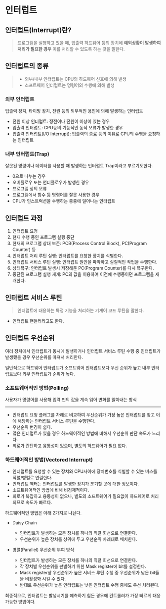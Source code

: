 # 인터럽트

## 인터럽트(Interrupt)란?

> 프로그램을 실행하고 있을 때, 입출력 하드웨어 등의 장치에 **예외상황이 발생하여 처리가 필요한 경우** 이를 처리할 수 있도록 하는 것을 말한다.

## 인터럽트의 종류
> - 외부/내부 인터럽트는 CPU의 하드웨어 신호에 의해 발생
> - 소프트웨어 인터럽트는 명령어의 수행에 의해 발생

### 외부 인터럽트

입출력 장치, 타이밍 장치, 전원 등의 외부적인 용인에 의해 발생하는 인터럽트

- 전원 이상 인터럽트: 정전이나 전원이 이상이 있는 경우
- 입출력 인터럽트: CPU등의 기능적인 동작 오류가 발생한 경우
- 입출력 인터럽트(I/O Interrupt): 입출력의 종료 등의 이유로 CPU의 수행을 요청하는 인터럽트

### 내부 인터럽트(Trap)

잘못된 명령이나 데이터를 사용할 때 발생하는 인터럽트 Trap이라고 부르기도한다.

- 0으로 나누는 경우
- 오버플로우 또는 언더플로우가 발생한 경우
- 프로그램 상의 오류
- 프로그램에서 함수 등 명령어를 잘못 사용한 경우
- CPU가 인스트럭션을 수행하는 종중에 일어나는 인터럽트

## 인터럽트 과정

1. 인터럽트 요청
2. 현재 수행 중인 프로그램 실행 중단
3. 현재의 프로그램 상태 보존: PCB(Process Control Block), PC(Program Counter) 등
4. 인터럽트 처리 루틴 실행: 인터럽트를 요청한 장치를 식별한다.
5. 인터럽트 서비스 루틴 실행: 인터럽트 원인을 파악하고 실질적인 작업을 수행한다.
6. 상태복구: 인터럽트 발생시 저장해둔 PC(Program Counter)를 다시 복구한다.
7. 중단된 프로그램 실행 재개: PC의 값을 이용하여 이전에 수행중이던 프로그램을 재개한다.

## 인터럽트 서비스 루틴

> 인터럽트에 대응하는 특정 기능을 처리하는 기계어 코드 루틴을 말한다.

- 인터럽트 핸들러라고도 한다.

## 인터럽트 우선순위

여러 장치에서 인터럽트가 동시에 발생하거나 인터럽트 서비스 루틴 수행 중 인터럽트가 발생했을 경우 우선순위를 따져서 처리한다.

일반적으로 하드웨어 인터럽트가 소프트웨어 인터럽트보다 우선 순위가 높고 내부 인터럽트보다 외부 인터럽트가 순위가 높다.

### 소프트웨어적인 방법(Polling)

사용자가 명령어를 사용해 입력 핀의 값을 계속 읽어 변화를 알아내는 방식

---

- 인터럽트 요청 플래그를 차례로 비교하여 우선순위가 가장 높은 인터럽트를 찾고 이에 해당하는 인터럽트 서비스 루틴을 수행한다.
- 우선순위 변경이 쉽다.
- 많은 인터럽트가 있을 경우 하드웨어적인 방법에 비해서 우선순위 판단 속도가 느리다.
- 회로가 간단하고 융통성이 있으며, 별도의 하드웨어가 필요 없다.

### 하드웨어적인 방법(Vectored Interrupt)

- 인터럽트를 요청할 수 있는 장치와 CPU사이에 장치번호를 식별할 수 있는 버스를 직렬/병렬로 연결한다.
- 인터럽트 벡터는 인터럽트를 발생한 장치가 분기할 곳에 대한 정보이다.
- 소프트웨어적인 방법에 비해 비경제적이다.
- 회로가 복잡하고 융통성이 없으나, 별도의 소프트웨어가 필요없이 하드웨어로 처리되므로 속도가 빠르다.

하드웨어적인 방법은 아래 2가지로 나뉜다.

- Daisy Chain

  - 인터럽트가 발생하는 모든 장치를 하나의 직렬 회선으로 연결한다.
  - 우선순위가 높은 장치를 상위에 두고 우선순위 차례대로 배치한다.

- 병렬(Parallel) 우선순위 부여 방식
  - 인터럽트가 발생하는 모든 장치를 하나의 직렬 회선으로 연결한다.
  - 각 장치별 우선순위를 판별하기 위한 Mask register에 bit를 설정한다.
  - Mask register상 우선순위가 높은 서비스 루틴 수행 중 우선순위가 낮은 bit들을 비활성화 시킬 수 있다.
  - 반대로 우선순위가 높은 인터럽트는 낮은 인터럽트 수행 중에도 우선 처리된다.


최종적으로,
인터럽트는 발생시기를 예측하기 힘든 경우에 컨트롤러가 가장 빠르게 대응 가능한 방법이다.